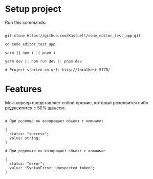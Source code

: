 # Setup project

Run this commands:

```

git clone https://github.com/Kastuell/code_editor_test_app.git

cd code_editor_test_app

yarn || npm i || pnpm i

yarn dev || npm run dev || pnpm dev

# Project started on url: http://localhost:5173/

```

# Features

Мок-сервер представляет собой промис, который резолвится либо реджектится с 50% шансом.

```

# При резолве он возвращает объект с ключами: 

{
  status: "success";
  value: string;
}

# При реджекте он возвращает объект с ключами: 

{
  status: "error";
  value: "SyntaxError: Unexpected token";
}

```


